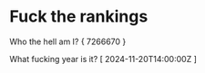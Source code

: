 # Fuck the rankings

Who the hell am I?
{ 7266670 }

What fucking year is it?
[ 2024-11-20T14:00:00Z ]
